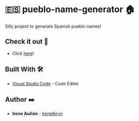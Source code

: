 # 🇪🇸 pueblo-name-generator 🏠️

Silly project to generate Spanish pueblo names!

## Check it out 👀

*  Click [here](https://ireneairyn.github.io/pueblo-name-generator/)!

## Built With 🛠️

* [Visual Studio Code](https://code.visualstudio.com/) - Code Editor

## Author ✒️

* **Irene Auñón** - [IreneAiryn](https://github.com/IreneAiryn)